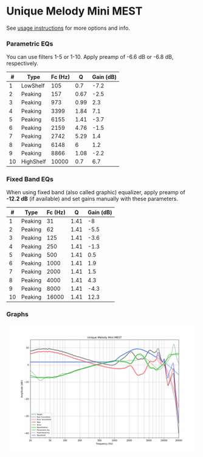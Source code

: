 # Unique Melody Mini MEST
See [usage instructions](https://github.com/jaakkopasanen/AutoEq#usage) for more options and info.

### Parametric EQs
You can use filters 1-5 or 1-10. Apply preamp of -6.6 dB or -6.8 dB, respectively.

|   # | Type      |   Fc (Hz) |    Q |   Gain (dB) |
|-----|-----------|-----------|------|-------------|
|   1 | LowShelf  |       105 | 0.7  |        -7.2 |
|   2 | Peaking   |       157 | 0.67 |        -2.5 |
|   3 | Peaking   |       973 | 0.99 |         2.3 |
|   4 | Peaking   |      3399 | 1.84 |         7.1 |
|   5 | Peaking   |      6155 | 1.41 |        -3.7 |
|   6 | Peaking   |      2159 | 4.76 |        -1.5 |
|   7 | Peaking   |      2742 | 5.29 |         1.4 |
|   8 | Peaking   |      6148 | 6    |         1.2 |
|   9 | Peaking   |      8866 | 1.08 |        -2.2 |
|  10 | HighShelf |     10000 | 0.7  |         6.7 |

### Fixed Band EQs
When using fixed band (also called graphic) equalizer, apply preamp of **-12.2 dB** (if available) and set gains manually with these parameters.

|   # | Type    |   Fc (Hz) |    Q |   Gain (dB) |
|-----|---------|-----------|------|-------------|
|   1 | Peaking |        31 | 1.41 |        -8   |
|   2 | Peaking |        62 | 1.41 |        -5.5 |
|   3 | Peaking |       125 | 1.41 |        -3.6 |
|   4 | Peaking |       250 | 1.41 |        -1.3 |
|   5 | Peaking |       500 | 1.41 |         0.5 |
|   6 | Peaking |      1000 | 1.41 |         1.9 |
|   7 | Peaking |      2000 | 1.41 |         1.5 |
|   8 | Peaking |      4000 | 1.41 |         4.3 |
|   9 | Peaking |      8000 | 1.41 |        -4.3 |
|  10 | Peaking |     16000 | 1.41 |        12.3 |

### Graphs
![](./Unique%20Melody%20Mini%20MEST.png)
